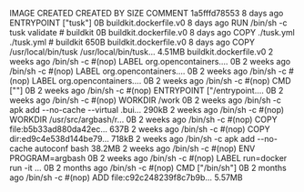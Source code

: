 IMAGE CREATED CREATED BY SIZE COMMENT
1a5fffd78553 8 days ago ENTRYPOINT ["tusk"] 0B buildkit.dockerfile.v0
<missing> 8 days ago RUN /bin/sh -c tusk validate # buildkit 0B buildkit.dockerfile.v0
<missing> 8 days ago COPY ./tusk.yml ./tusk.yml # buildkit 650B buildkit.dockerfile.v0
<missing> 8 days ago COPY /usr/local/bin/tusk /usr/local/bin/tusk… 4.51MB buildkit.dockerfile.v0
<missing> 2 weeks ago /bin/sh -c #(nop) LABEL org.opencontainers.… 0B
<missing> 2 weeks ago /bin/sh -c #(nop) LABEL org.opencontainers.… 0B
<missing> 2 weeks ago /bin/sh -c #(nop) LABEL org.opencontainers.… 0B
<missing> 2 weeks ago /bin/sh -c #(nop) CMD [""] 0B
<missing> 2 weeks ago /bin/sh -c #(nop) ENTRYPOINT ["/entrypoint.… 0B
<missing> 2 weeks ago /bin/sh -c #(nop) WORKDIR /work 0B
<missing> 2 weeks ago /bin/sh -c apk add --no-cache --virtual .bui… 290kB
<missing> 2 weeks ago /bin/sh -c #(nop) WORKDIR /usr/src/argbash/r… 0B
<missing> 2 weeks ago /bin/sh -c #(nop) COPY file:b5b33ad880da42ec… 637B
<missing> 2 weeks ago /bin/sh -c #(nop) COPY dir:ed9c4e538d144be79… 718kB
<missing> 2 weeks ago /bin/sh -c apk add --no-cache autoconf bash 38.2MB
<missing> 2 weeks ago /bin/sh -c #(nop) ENV PROGRAM=argbash 0B
<missing> 2 weeks ago /bin/sh -c #(nop) LABEL run=docker run -it … 0B
<missing> 2 months ago /bin/sh -c #(nop) CMD ["/bin/sh"] 0B
<missing> 2 months ago /bin/sh -c #(nop) ADD file:c92c248239f8c7b9b… 5.57MB
